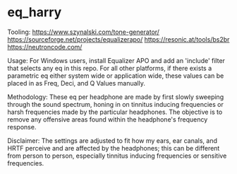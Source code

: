 # eq_harry

Tooling:
https://www.szynalski.com/tone-generator/
https://sourceforge.net/projects/equalizerapo/
https://resonic.at/tools/bs2br
https://neutroncode.com/

Usage:
For Windows users, install Equalizer APO and add an 'include' filter that selects any eq in this repo.
For all other platforms, if there exists a parametric eq either system wide or application wide, these values can be placed in as Freq, Deci, and Q Values manually.

Methodology:
These eq per headphone are made by first slowly sweeping through the sound spectrum, honing in on tinnitus inducing frequencies or harsh frequencies made by the particular headphones.
The objective is to remove any offensive areas found within the headphone's frequency response.

Disclaimer:
The settings are adjusted to fit how my ears, ear canals, and HRTF perceive and are affected by the headphones; this can be different from person to person, especially tinnitus inducing frequencies or sensitive frequencies.
